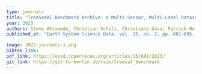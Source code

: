 ```yaml
---
type: journals
title: "TreeSatAI Benchmark Archive: a Multi-Sensor, Multi-Label Dataset for Tree Species Classification in Remote Sensing"
year: 2023
authors: Steve Ahlswede, Christian Schulz, Christiano Gava, Patrick Helber, Benjamin Bischke, Michael Förster, Florencia Arias, Jörn Hees, Begüm Demir, and Birgit Kleinschmit
published_at: "Earth System Science Data, vol. 15, no. 2, pp. 681–695, 2023"

image: 2023-journals-1.png
bibtex_link:
pdf_link: https://essd.copernicus.org/articles/15/681/2023/
git_link: https://git.tu-berlin.de/rsim/treesat_benchmark
---
```

